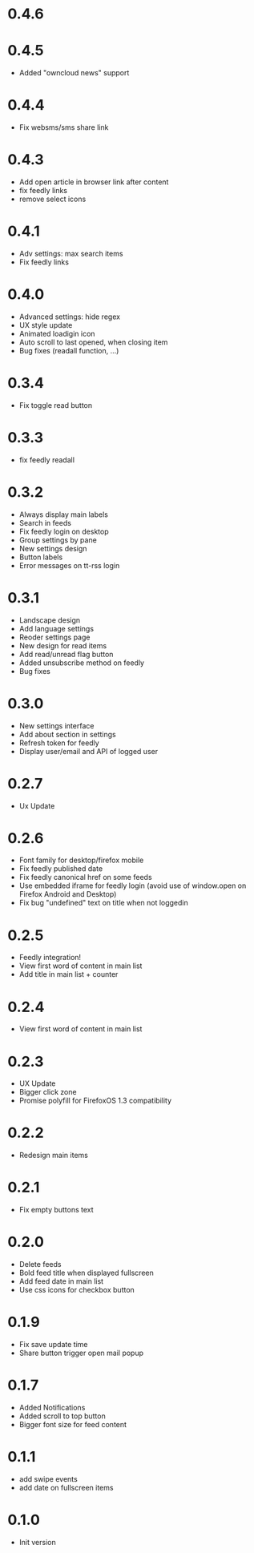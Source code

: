 # 0.4.6


# 0.4.5

- Added "owncloud news" support

# 0.4.4

- Fix websms/sms share link

# 0.4.3

- Add open article in browser link after content
- fix feedly links
- remove select icons

# 0.4.1

- Adv settings: max search items
- Fix feedly links


# 0.4.0

- Advanced settings: hide regex
- UX style update
- Animated loadigin icon
- Auto scroll to last opened, when closing item
- Bug fixes (readall function, ...)

# 0.3.4

- Fix toggle read button

# 0.3.3

- fix feedly readall

# 0.3.2

- Always display main labels
- Search in feeds
- Fix feedly login on desktop
- Group settings by pane
- New settings design
- Button labels
- Error messages on tt-rss login

# 0.3.1

- Landscape design
- Add language settings
- Reoder settings page
- New design for read items
- Add read/unread flag button
- Added unsubscribe method on feedly
- Bug fixes



# 0.3.0

- New settings interface
- Add about section in settings
- Refresh token for feedly
- Display user/email and API of logged user

# 0.2.7

- Ux Update

# 0.2.6

- Font family for desktop/firefox mobile
- Fix feedly published date
- Fix feedly canonical href on some feeds
- Use embedded iframe for feedly login (avoid use of window.open on Firefox Android and Desktop)
- Fix bug "undefined" text on title when not loggedin


# 0.2.5

- Feedly integration!
- View first word of content in main list
- Add title in main list + counter

# 0.2.4

- View first word of content in main list

# 0.2.3

- UX Update
- Bigger click zone
- Promise polyfill for FirefoxOS 1.3 compatibility

# 0.2.2

- Redesign main items

# 0.2.1

- Fix empty buttons text

# 0.2.0

- Delete feeds
- Bold feed title when displayed fullscreen
- Add feed date in main list
- Use css icons for checkbox button 

# 0.1.9

- Fix save update time
- Share button trigger open mail popup

# 0.1.7

- Added Notifications
- Added scroll to top button
- Bigger font size for feed content

# 0.1.1

- add swipe events
- add date on fullscreen items

# 0.1.0

- Init version


